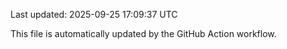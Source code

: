 Last updated: 2025-09-25 17:09:37 UTC

This file is automatically updated by the GitHub Action workflow.
